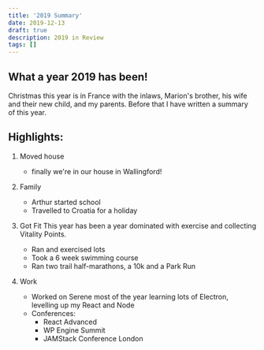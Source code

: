 ```yaml
---
title: '2019 Summary'
date: 2019-12-13
draft: true
description: 2019 in Review
tags: []
---
```


## What a year 2019 has been!
Christmas this year is in France with the inlaws, Marion's brother, his wife and their new child, and my parents. Before that I have written a summary of this year.

## Highlights:

1. Moved house
	- finally we're in our house in Wallingford!
2. Family
	- Arthur started school
	- Travelled to Croatia for a holiday
3. Got Fit
This year has been a year dominated with exercise and collecting Vitality Points.

	- Ran and exercised lots
	- Took a 6 week swimming course
	- Ran two trail half-marathons, a 10k and a Park Run
4. Work
	- Worked on Serene most of the year learning lots of Electron, levelling up my React and Node
	- Conferences:
		- React Advanced
		- WP Engine Summit
		- JAMStack Conference London
